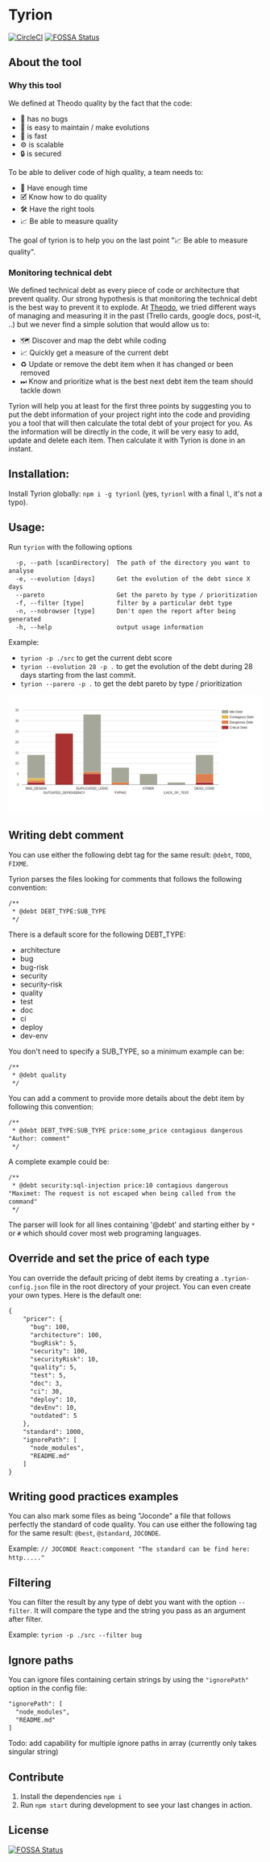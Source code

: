 # Tyrion
[![CircleCI](https://circleci.com/gh/theodo/tyrion.svg?style=svg)](https://circleci.com/gh/theodo/tyrion)
[![FOSSA Status](https://app.fossa.io/api/projects/git%2Bgithub.com%2Ftheodo%2Ftyrion.svg?type=shield)](https://app.fossa.io/projects/git%2Bgithub.com%2Ftheodo%2Ftyrion?ref=badge_shield)


## About the tool

### Why this tool
We defined at Theodo quality by the fact that the code:

 * 🐛 has no bugs
 * 🚧 is easy to maintain / make evolutions
 * 🚀 is fast
 * ⚙️ is scalable
 * 🔒 is secured

To be able to deliver code of high quality, a team needs to:

* 📆 Have enough time
* 🗹 Know how to do quality
* 🛠️ Have the right tools
* 📈 Be able to measure quality

The goal of tyrion is to help you on the last point "📈 Be able to measure quality".

### Monitoring technical debt

We defined technical debt as every piece of code or architecture that prevent quality.
Our strong hypothesis is that monitoring the technical debt is the best way to prevent it to explode. At [Theodo](https://www.theodo.fr), we tried different ways of managing and measuring it in the past
(Trello cards, google docs, post-it, ..) but we never find a simple solution that would allow us to:

* 🗺️ Discover and map the debt while coding
* 📈 Quickly get a measure of the current debt
* ♻️ Update or remove the debt item when it has changed or been removed
* ⏭ Know and prioritize what is the best next debt item the team should tackle down

Tyrion will help you at least for the first three points by suggesting you to put the debt information of your project right into the code and providing you a tool that will then calculate the total debt of your project for you.
As the information will be directly in the code, it will be very easy to add, update and delete each item. Then calculate it with Tyrion is done in an instant.

## Installation:

Install Tyrion globally: `npm i -g tyrionl` (yes, `tyrionl` with a final `l`, it's not a typo).

## Usage:

Run `tyrion` with the following options

````
  -p, --path [scanDirectory]  The path of the directory you want to analyse
  -e, --evolution [days]      Get the evolution of the debt since X days
  --pareto                    Get the pareto by type / prioritization
  -f, --filter [type]         filter by a particular debt type
  -n, --nobrowser [type]      Don't open the report after being generated
  -h, --help                  output usage information
````

Example:

- `tyrion -p ./src` to get the current debt score
- `tyrion --evolution 28 -p .` to get the evolution of the debt during 28 days starting from the last commit.
- `tyrion --parero -p .` to get the debt pareto by type / prioritization

![graph pareto](./docs/pareto-graph.png)

## Writing debt comment

You can use either the following debt tag for the same result: `@debt`, `TODO`, `FIXME`.

Tyrion parses the files looking for comments that follows the following convention:

````
/**
 * @debt DEBT_TYPE:SUB_TYPE
 */
````
There is a default score for the following DEBT_TYPE:

* architecture
* bug
* bug-risk
* security
* security-risk
* quality
* test
* doc
* ci
* deploy
* dev-env

You don't need to specify a SUB_TYPE, so a minimum example can be:
````
/**
 * @debt quality
 */
````

You can add a comment to provide more details about the debt item by following this convention:

````
/**
 * @debt DEBT_TYPE:SUB_TYPE price:some_price contagious dangerous "Author: comment"
 */
````

A complete example could be:
````
/**
 * @debt security:sql-injection price:10 contagious dangerous "Maximet: The request is not escaped when being called from the command"
 */
````

The parser will look for all lines containing '@debt' and starting either by `*` or `#` which should cover most web programing languages.

## Override and set the price of each type

You can override the default pricing of debt items by creating a `.tyrion-config.json` file in the root directory of your project. You can even create your own types. Here is the default one:
````
{
    "pricer": {
      "bug": 100,
      "architecture": 100,
      "bugRisk": 5,
      "security": 100,
      "securityRisk": 10,
      "quality": 5,
      "test": 5,
      "doc": 3,
      "ci": 30,
      "deploy": 10,
      "devEnv": 10,
      "outdated": 5
    },
    "standard": 1000,
    "ignorePath": [
      "node_modules",
      "README.md"
    ]
}
````

## Writing good practices examples

You can also mark some files as being "Joconde" a file that follows perfectly the standard of code quality.
You can use either the following tag for the same result: `@best`, `@standard`, `JOCONDE`.

Example: `// JOCONDE React:component "The standard can be find here: http....."`

## Filtering

You can filter the result by any type of debt you want with the option `--filter`.
It will compare the type and the string you pass as an argument after filter.

Example: `tyrion -p ./src --filter bug`


## Ignore paths

You can ignore files containing certain strings by using the `"ignorePath"` option in the config file:
```
"ignorePath": [
  "node_modules",
  "README.md"
]
```

Todo: add capability for multiple ignore paths in array (currently only takes singular string)

## Contribute

1. Install the dependencies `npm i`
2. Run `npm start` during development to see your last changes in action.


## License
[![FOSSA Status](https://app.fossa.io/api/projects/git%2Bgithub.com%2Ftheodo%2Ftyrion.svg?type=large)](https://app.fossa.io/projects/git%2Bgithub.com%2Ftheodo%2Ftyrion?ref=badge_large)
